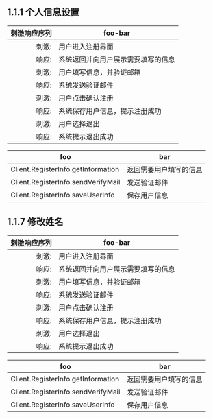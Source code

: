 1.1.1 个人信息设置
-----------------

刺激响应序列|foo-bar
---------:|----------
刺激:| 用户进入注册界面
响应:| 系统返回并向用户展示需要填写的信息
刺激:|用户填写信息，并验证邮箱
响应:|系统发送验证邮件
刺激:|用户点击确认注册
响应:|系统保存用户信息，提示注册成功
刺激:|用户选择退出
响应:|系统提示退出成功

foo | bar 
---------|----------
Client.RegisterInfo.getInformation | 返回需要用户填写的信息 
Client.RegisterInfo.sendVerifyMail | 发送验证邮件 
Client.RegisterInfo.saveUserInfo | 保存用户信息 

1.1.7 修改姓名
-----------------

刺激响应序列|foo-bar
---------:|----------
刺激:| 用户进入注册界面
响应:| 系统返回并向用户展示需要填写的信息
刺激:|用户填写信息，并验证邮箱
响应:|系统发送验证邮件
刺激:|用户点击确认注册
响应:|系统保存用户信息，提示注册成功
刺激:|用户选择退出
响应:|系统提示退出成功

foo | bar 
---------|----------
Client.RegisterInfo.getInformation | 返回需要用户填写的信息 
Client.RegisterInfo.sendVerifyMail | 发送验证邮件 
Client.RegisterInfo.saveUserInfo | 保存用户信息 